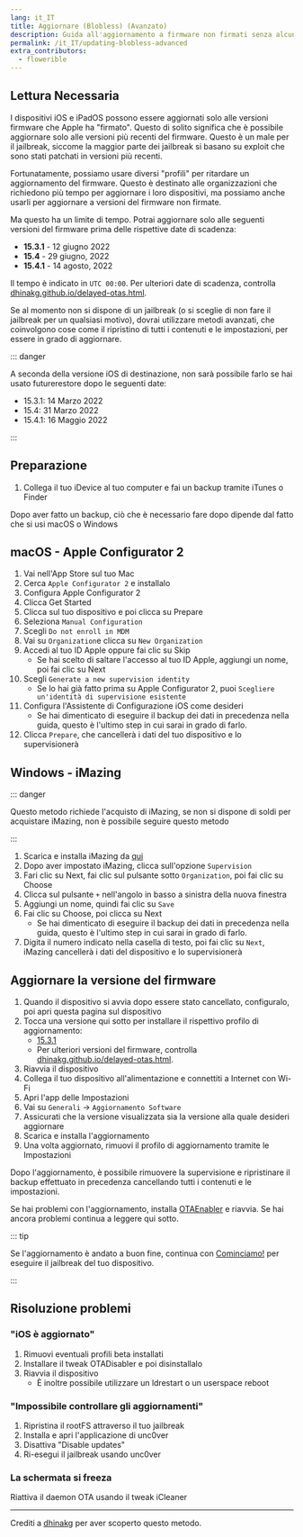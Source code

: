 ```yaml
---
lang: it_IT
title: Aggiornare (Blobless) (Avanzato)
description: Guida all'aggiornamento a firmware non firmati senza alcun blob.
permalink: /it_IT/updating-blobless-advanced
extra_contributors:
  - flowerible
---
```


## Lettura Necessaria

I dispositivi iOS e iPadOS possono essere aggiornati solo alle versioni firmware che Apple ha "firmato". Questo di solito significa che è possibile aggiornare solo alle versioni più recenti del firmware. Questo è un male per il jailbreak, siccome la maggior parte dei jailbreak si basano su exploit che sono stati patchati in versioni più recenti.

Fortunatamente, possiamo usare diversi "profili" per ritardare un aggiornamento del firmware. Questo è destinato alle organizzazioni che richiedono più tempo per aggiornare i loro dispositivi, ma possiamo anche usarli per aggiornare a versioni del firmware non firmate.

Ma questo ha un limite di tempo. Potrai aggiornare solo alle seguenti versioni del firmware prima delle rispettive date di scadenza:

- **15.3.1** - 12 giugno 2022
- **15.4** - 29 giugno, 2022
- **15.4.1** - 14 agosto, 2022

Il tempo è indicato in `UTC 00:00`. Per ulteriori date di scadenza, controlla [dhinakg.github.io/delayed-otas.html](https://dhinakg.github.io/delayed-otas.html).

Se al momento non si dispone di un jailbreak (o si sceglie di non fare il jailbreak per un qualsiasi motivo), dovrai utilizzare metodi avanzati, che coinvolgono cose come il ripristino di tutti i contenuti e le impostazioni, per essere in grado di aggiornare.

::: danger

A seconda della versione iOS di destinazione, non sarà possibile farlo se hai usato futurerestore dopo le seguenti date:

  - 15.3.1: 14 Marzo 2022
  - 15.4: 31 Marzo 2022
  - 15.4.1: 16 Maggio 2022

:::

## Preparazione

1. Collega il tuo iDevice al tuo computer e fai un backup tramite iTunes o Finder

Dopo aver fatto un backup, ciò che è necessario fare dopo dipende dal fatto che si usi macOS o Windows

## macOS - Apple Configurator 2

1. Vai nell'App Store sul tuo Mac
1. Cerca `Apple Configurator 2` e installalo
1. Configura Apple Configurator 2
1. Clicca Get Started
1. Clicca sul tuo dispositivo e poi clicca su Prepare
1. Seleziona `Manual Configuration`
1. Scegli `Do not enroll in MDM`
1. Vai su `Organization`e clicca su `New Organization`
1. Accedi al tuo ID Apple oppure fai clic su Skip
    - Se hai scelto di saltare l'accesso al tuo ID Apple, aggiungi un nome, poi fai clic su Next
1. Scegli `Generate a new supervision identity`
    - Se lo hai già fatto prima su Apple Configurator 2, puoi `Scegliere un'identità di supervisione esistente`
1. Configura l'Assistente di Configurazione iOS come desideri
    - Se hai dimenticato di eseguire il backup dei dati in precedenza nella guida, questo è l'ultimo step in cui sarai in grado di farlo.
1. Clicca `Prepare`, che cancellerà i dati del tuo dispositivo e lo supervisionerà

## Windows - iMazing

::: danger

Questo metodo richiede l'acquisto di iMazing, se non si dispone di soldi per acquistare iMazing, non è possibile seguire questo metodo

:::

1. Scarica e installa iMazing da [qui](https://imazing.com/download/windows)
1. Dopo aver impostato iMazing, clicca sull'opzione `Supervision`
1. Fari clic su Next, fai clic sul pulsante sotto `Organization`, poi fai clic su Choose
1. Clicca sul pulsante `+` nell'angolo in basso a sinistra della nuova finestra
1. Aggiungi un nome, quindi fai clic su `Save`
1. Fai clic su Choose, poi clicca su Next
    - Se hai dimenticato di eseguire il backup dei dati in precedenza nella guida, questo è l'ultimo step in cui sarai in grado di farlo.
1. Digita il numero indicato nella casella di testo, poi fai clic su `Next`, iMazing cancellerà i dati del dispositivo e lo supervisionerà

## Aggiornare la versione del firmware

1. Quando il dispositivo si avvia dopo essere stato cancellato, configuralo, poi apri questa pagina sul dispositivo
1. Tocca una versione qui sotto per installare il rispettivo profilo di aggiornamento:
    - [15.3.1](/assets/files/delay_15_3_1.mobileconfig)
    - Per ulteriori versioni del firmware, controlla [dhinakg.github.io/delayed-otas.html](https://dhinakg.github.io/delayed-otas.html).
1. Riavvia il dispositivo
1. Collega il tuo dispositivo all'alimentazione e connettiti a Internet con Wi-Fi
1. Apri l'app delle Impostazioni
1. Vai su `Generali` -> `Aggiornamento Software`
1. Assicurati che la versione visualizzata sia la versione alla quale desideri aggiornare
1. Scarica e installa l'aggiornamento
1. Una volta aggiornato, rimuovi il profilo di aggiornamento tramite le Impostazioni

Dopo l'aggiornamento, è possibile rimuovere la supervisione e ripristinare il backup effettuato in precedenza cancellando tutti i contenuti e le impostazioni.

Se hai problemi con l'aggiornamento, installa [OTAEnabler](https://repo.cadoth.net/) e riavvia. Se hai ancora problemi continua a leggere qui sotto.

::: tip

Se l'aggiornamento è andato a buon fine, continua con [Cominciamo!](/get-started) per eseguire il jailbreak del tuo dispositivo.

:::

## Risoluzione problemi

### "iOS è aggiornato"

1. Rimuovi eventuali profili beta installati
1. Installare il tweak OTADisabler e poi disinstallalo
1. Riavvia il dispositivo
    - È inoltre possibile utilizzare un ldrestart o un userspace reboot

### "Impossibile controllare gli aggiornamenti"

1. Ripristina il rootFS attraverso il tuo jailbreak
1. Installa e apri <router-link to="/it_IT/installing-unc0ver">l'applicazione</router-link> di unc0ver
1. Disattiva "Disable updates"
1. Ri-esegui il jailbreak usando unc0ver

### La schermata si freeza

Riattiva il daemon OTA usando il tweak iCleaner

---

Crediti a [dhinakg](https://github.com/dhinakg/) per aver scoperto questo metodo.
